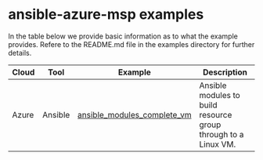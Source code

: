 # ansible-azure-msp examples

In the table below we provide basic information as to what the example provides.  Refere to the README.md file in the examples directory for further details.

Cloud|Tool|Example | Description
------------ | -------------|------------ | -------------
Azure|Ansible|[ansible_modules_complete_vm](https://github.com/tonyskidmore/cloud-msp/tree/master/examples/ansible_modules_complete_vm) | Ansible modules to build resource group through to a Linux VM.
